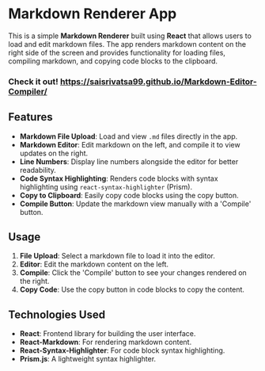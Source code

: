 # Markdown Renderer App

This is a simple **Markdown Renderer** built using **React** that allows users to load and edit markdown files. The app renders markdown content on the right side of the screen and provides functionality for loading files, compiling markdown, and copying code blocks to the clipboard.

### Check it out! https://saisrivatsa99.github.io/Markdown-Editor-Compiler/

## Features

- **Markdown File Upload**: Load and view `.md` files directly in the app.
- **Markdown Editor**: Edit markdown on the left, and compile it to view updates on the right.
- **Line Numbers**: Display line numbers alongside the editor for better readability.
- **Code Syntax Highlighting**: Renders code blocks with syntax highlighting using `react-syntax-highlighter` (Prism).
- **Copy to Clipboard**: Easily copy code blocks using the copy button.
- **Compile Button**: Update the markdown view manually with a 'Compile' button.

## Usage

1. **File Upload**: Select a markdown file to load it into the editor.
2. **Editor**: Edit the markdown content on the left.
3. **Compile**: Click the 'Compile' button to see your changes rendered on the right.
4. **Copy Code**: Use the copy button in code blocks to copy the content.

## Technologies Used

- **React**: Frontend library for building the user interface.
- **React-Markdown**: For rendering markdown content.
- **React-Syntax-Highlighter**: For code block syntax highlighting.
- **Prism.js**: A lightweight syntax highlighter.
